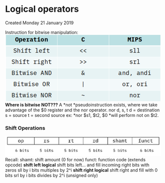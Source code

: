 # Logical operators
Created Monday 21 January 2019

Instruction for bitwise manipulation:
![](./Logical_operators/pasted_image.png)
__Where is bitwise NOT???__
A *not *pseudoinstruction exists, where we take advantage of the $0 register and the nor operator.
nor d, s, t
d = destination
s = source
t = second source
ex: *nor $s1, $t2, $0	*will perform not on $t2.


### Shift Operations
![](./Logical_operators/pasted_image001.png)
Recall:
shamt: shift amount (0 for now)
funct: function code (extends opcode)
**shift left logical**
shift bits left...
and fill incoming right bits with zeros
sll by i bits multiples by 2^i
**shift right logical**
shift right and fill with 0 bits
srl by i bits divides by 2^i (unsigned only)
	

